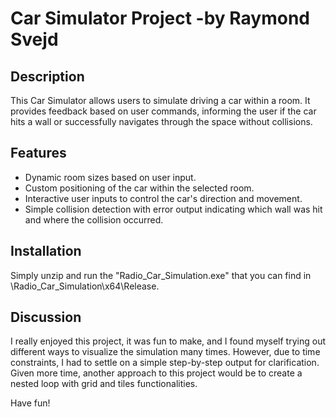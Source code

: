 # Car Simulator Project -by Raymond Svejd 

## Description
This Car Simulator allows users to simulate driving a car within a room. It provides feedback based on user commands, informing the user if the car hits a wall or successfully navigates through the space without collisions.

## Features
- Dynamic room sizes based on user input.
- Custom positioning of the car within the selected room.
- Interactive user inputs to control the car's direction and movement.
- Simple collision detection with error output indicating which wall was hit and where the collision occurred.

## Installation
Simply unzip and run the "Radio_Car_Simulation.exe" that you can find in \Radio_Car_Simulation\x64\Release.

## Discussion
I really enjoyed this project, it was fun to make, and I found myself trying out different ways to visualize the simulation many times. However, due to time constraints, I had to settle on a simple step-by-step output for clarification. Given more time, another approach to this project would be to create a nested loop with grid and tiles functionalities.
    
Have fun!

